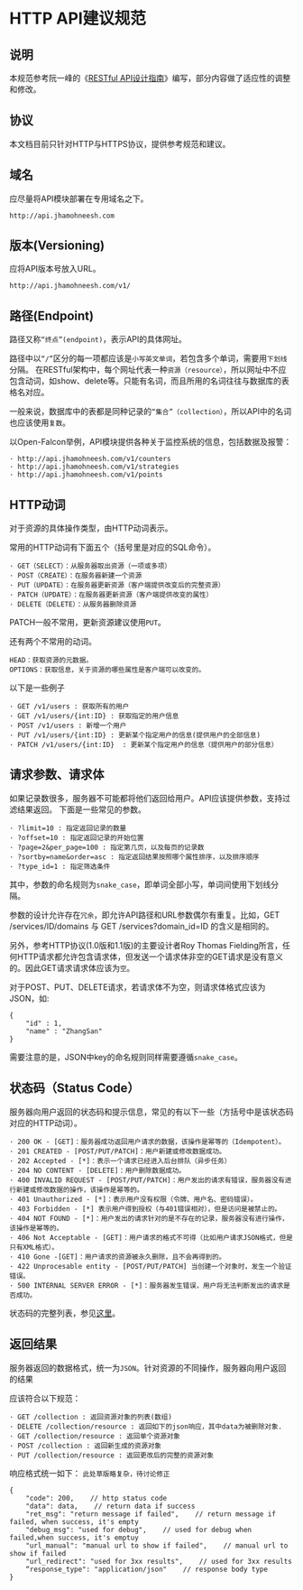 # HTTP API建议规范

## 说明
本规范参考阮一峰的《[RESTful API设计指南](http://www.ruanyifeng.com/blog/2014/05/restful_api.html)》编写，部分内容做了适应性的调整和修改。

## 协议
本文档目前只针对HTTP与HTTPS协议，提供参考规范和建议。

## 域名
应尽量将API模块部署在专用域名之下。
```
http://api.jhamohneesh.com
```

## 版本(Versioning)
应将API版本号放入URL。
```
http://api.jhamohneesh.com/v1/
```

## 路径(Endpoint)
路径又称``“终点”(endpoint)``，表示API的具体网址。

 路径中以``“/”``区分的每一项都应该是``小写英文单词``，若包含多个单词，需要用``下划线``分隔。
在RESTful架构中，每个网址代表一种``资源（resource）``，所以网址中不应包含动词，如show、delete等。只能有名词，而且所用的名词往往与数据库的表格名对应。

一般来说，数据库中的表都是同种记录的``“集合”（collection）``，所以API中的名词也应该使用``复数``。

以Open-Falcon举例，API模块提供各种关于监控系统的信息，包括数据及报警：
```
· http://api.jhamohneesh.com/v1/counters
· http://api.jhamohneesh.com/v1/strategies
· http://api.jhamohneesh.com/v1/points
```

## HTTP动词
对于资源的具体操作类型，由HTTP动词表示。

常用的HTTP动词有下面五个（括号里是对应的SQL命令）。

```
· GET（SELECT）：从服务器取出资源（一项或多项）
· POST（CREATE）：在服务器新建一个资源
· PUT（UPDATE）：在服务器更新资源（客户端提供改变后的完整资源）
· PATCH（UPDATE）：在服务器更新资源（客户端提供改变的属性）
· DELETE（DELETE）：从服务器删除资源
```
PATCH一般不常用，更新资源建议使用```PUT```。

还有两个不常用的动词。
```
HEAD：获取资源的元数据。
OPTIONS：获取信息，关于资源的哪些属性是客户端可以改变的。
```

以下是一些例子
```
· GET /v1/users : 获取所有的用户
· GET /v1/users/{int:ID} : 获取指定的用户信息
· POST /v1/users : 新增一个用户
· PUT /v1/users/{int:ID} : 更新某个指定用户的信息(提供用户的全部信息)
· PATCH /v1/users/{int:ID}  : 更新某个指定用户的信息（提供用户的部分信息）
```

## 请求参数、请求体
如果记录数很多，服务器不可能都将他们返回给用户。API应该提供参数，支持过滤结果返回。
下面是一些常见的参数。
```
· ?limit=10 : 指定返回记录的数量
· ?offset=10 : 指定返回记录的开始位置
· ?page=2&per_page=100 : 指定第几页，以及每页的记录数
· ?sortby=name&order=asc : 指定返回结果按照哪个属性排序，以及排序顺序
· ?type_id=1 : 指定筛选条件
```
其中，参数的命名规则为``snake_case``，即单词全部小写，单词间使用下划线分隔。 

参数的设计允许存在``冗余``，即允许API路径和URL参数偶尔有重复。比如，GET /services/ID/domains 与 GET /services?domain_id=ID 的含义是相同的。

另外，参考HTTP协议(1.0版和1.1版)的主要设计者Roy Thomas Fielding所言，任何HTTP请求都允许包含请求体，但发送一个请求体非空的GET请求是没有意义的。因此GET请求请求体应该为``空``。

对于POST、PUT、DELETE请求，若请求体不为空，则请求体格式应该为JSON，如: 
```
{
	"id" : 1,
	"name" : "ZhangSan"
}
```
需要注意的是，JSON中key的命名规则同样需要遵循``snake_case``。 

## 状态码（Status Code）
服务器向用户返回的状态码和提示信息，常见的有以下一些（方括号中是该状态码对应的HTTP动词）。
```
· 200 OK - [GET]：服务器成功返回用户请求的数据，该操作是幂等的（Idempotent）。
· 201 CREATED - [POST/PUT/PATCH]：用户新建或修改数据成功。
· 202 Accepted - [*]：表示一个请求已经进入后台排队（异步任务）
· 204 NO CONTENT - [DELETE]：用户删除数据成功。
· 400 INVALID REQUEST - [POST/PUT/PATCH]：用户发出的请求有错误，服务器没有进行新建或修改数据的操作，该操作是幂等的。
· 401 Unauthorized - [*]：表示用户没有权限（令牌、用户名、密码错误）。
· 403 Forbidden - [*] 表示用户得到授权（与401错误相对），但是访问是被禁止的。
· 404 NOT FOUND - [*]：用户发出的请求针对的是不存在的记录，服务器没有进行操作，该操作是幂等的。
· 406 Not Acceptable - [GET]：用户请求的格式不可得（比如用户请求JSON格式，但是只有XML格式）。
· 410 Gone -[GET]：用户请求的资源被永久删除，且不会再得到的。
· 422 Unprocesable entity - [POST/PUT/PATCH] 当创建一个对象时，发生一个验证错误。
· 500 INTERNAL SERVER ERROR - [*]：服务器发生错误，用户将无法判断发出的请求是否成功。
```
状态码的完整列表，参见[这里](https://www.w3.org/Protocols/rfc2616/rfc2616-sec10.html)。

## 返回结果
服务器返回的数据格式，统一为``JSON``。针对资源的不同操作，服务器向用户返回的结果

应该符合以下规范：
```
· GET /collection : 返回资源对象的列表(数组)
· DELETE /collection/resource : 返回如下的json响应，其中data为被删除对象.
· GET /collection/resource : 返回单个资源对象
· POST /collection : 返回新生成的资源对象
· PUT /collection/resource : 返回更改后的完整的资源对象 
```

响应格式统一如下： ``此处草版略复杂，待讨论修正``
```
{
    "code": 200,    // http status code
    "data": data,    // return data if success
    "ret_msg": "return message if failed",    // return message if failed, when success, it's empty
    "debug_msg": "used for debug",    // used for debug when failed,when success, it's emptuy
    "url_manual": "manual url to show if failed",    // manual url to show if failed
    "url_redirect": "used for 3xx results",    // used for 3xx results
    “response_type": "application/json"    // response body type
}

```

